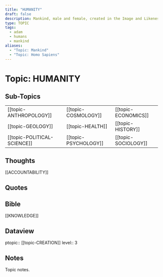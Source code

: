 ```yaml
---
title: "HUMANITY"
draft: false
description: Mankind, male and female, created in the Image and Likeness of The GODNEAD.
type: TOPIC
tags:
  - adam
  - humans
  - mankind
aliases:
  - "Topic: Mankind"
  - "Topic: Homo Sapiens"
---
```

# Topic: HUMANITY
## Sub-Topics
|     |     |     |
| --- | --- | --- |
| [[topic-ANTHROPOLOGY]] | [[topic-COSMOLOGY]] | [[topic-ECONOMICS]] |
| [[topic-GEOLOGY]] | [[topic-HEALTH]] | [[topic-HISTORY]] |
| [[topic-POLITICAL-SCIENCE]] |[[topic-PSYCHOLOGY]] | [[topic-SOCIOLOGY]] |

## Thoughts
[[ACCOUNTABILITY]]

## Quotes

## Bible
[[KNOWLEDGE]]

## Dataview
ptopic:: [[topic-CREATION]]
level:: 3

## Notes
Topic notes.

